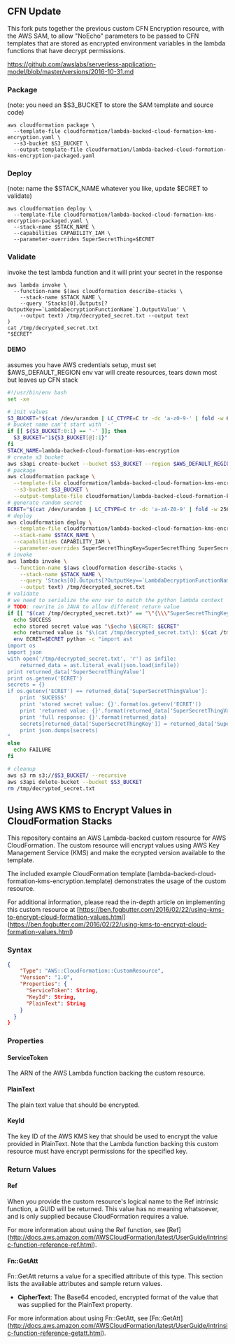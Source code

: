 ## CFN Update

This fork puts together the previous custom CFN Encryption resource,
with the AWS SAM, to allow "NoEcho" parameters to be passed to CFN templates
that are stored as encrypted environment variables in the lambda functions
that have decrypt permissions.

https://github.com/awslabs/serverless-application-model/blob/master/versions/2016-10-31.md

### Package

(note: you need an $S3_BUCKET to store the SAM template and source code)
```shell
aws cloudformation package \
  --template-file cloudformation/lambda-backed-cloud-formation-kms-encryption.yaml \
  --s3-bucket $S3_BUCKET \
  --output-template-file cloudformation/lambda-backed-cloud-formation-kms-encryption-packaged.yaml
```

### Deploy
(note: name the $STACK_NAME whatever you like, update $ECRET to validate)
```shell
aws cloudformation deploy \
  --template-file cloudformation/lambda-backed-cloud-formation-kms-encryption-packaged.yaml \
  --stack-name $STACK_NAME \
  --capabilities CAPABILITY_IAM \
  --parameter-overrides SuperSecretThing=$ECRET
```
### Validate
invoke the test lambda function and it will print your secret in the response
```shell
aws lambda invoke \
  --function-name $(aws cloudformation describe-stacks \
    --stack-name $STACK_NAME \
    --query 'Stacks[0].Outputs[?OutputKey==`LambdaDecryptionFunctionName`].OutputValue' \
    --output text) /tmp/decrypted_secret.txt --output text
)
cat /tmp/decrypted_secret.txt
"$ECRET"
```

#### DEMO
assumes you have AWS credentials setup, must set $AWS_DEFAULT_REGION env var
will create resources, tears down most but leaves up CFN stack
```bash
#!/usr/bin/env bash
set -xe

# init values
S3_BUCKET="$(cat /dev/urandom | LC_CTYPE=C tr -dc 'a-z0-9-' | fold -w 62 | head -n 1)"
# bucket name can't start with '-'
if [[ ${S3_BUCKET:0:1} == '-' ]]; then
  S3_BUCKET="1${S3_BUCKET[@]:1}"
fi
STACK_NAME=lambda-backed-cloud-formation-kms-encryption
# create s3 bucket
aws s3api create-bucket --bucket $S3_BUCKET --region $AWS_DEFAULT_REGION --create-bucket-configuration LocationConstraint=$AWS_DEFAULT_REGION
# package
aws cloudformation package \
  --template-file cloudformation/lambda-backed-cloud-formation-kms-encryption.yaml \
  --s3-bucket $S3_BUCKET \
  --output-template-file cloudformation/lambda-backed-cloud-formation-kms-encryption-packaged.yaml
# generate random secret
ECRET="$(cat /dev/urandom | LC_CTYPE=C tr -dc 'a-zA-Z0-9' | fold -w 256 | head -n 1)"
# deploy
aws cloudformation deploy \
  --template-file cloudformation/lambda-backed-cloud-formation-kms-encryption-packaged.yaml \
  --stack-name $STACK_NAME \
  --capabilities CAPABILITY_IAM \
  --parameter-overrides SuperSecretThingKey=SuperSecretThing SuperSecretThingValue=$ECRET
# invoke
aws lambda invoke \
  --function-name $(aws cloudformation describe-stacks \
    --stack-name $STACK_NAME \
    --query 'Stacks[0].Outputs[?OutputKey==`LambdaDecryptionFunctionName`].OutputValue' \
    --output text) /tmp/decrypted_secret.txt
# validate
# we need to serialize the env var to match the python lambda context
# TODO: rewrite in JAVA to allow different return value
if [[ "$(cat /tmp/decrypted_secret.txt)" == "\"{\\\"SuperSecretThingKey\\\": \\\"SuperSecretThing\\\", \\\"SuperSecretThingValue\\\": \\\"$ECRET\\\"}\"" ]]; then
  echo SUCCESS
  echo stored secret value was "\$echo \$ECRET: $ECRET"
  echo returned value is "$\(cat /tmp/decrypted_secret.txt\): $(cat /tmp/decrypted_secret.txt)"
  env ECRET=$ECRET python -c "import ast
import os
import json
with open('/tmp/decrypted_secret.txt', 'r') as infile:
    returned_data = ast.literal_eval(json.load(infile))
print returned_data['SuperSecretThingValue']
print os.getenv('ECRET')
secrets = {}
if os.getenv('ECRET') == returned_data['SuperSecretThingValue']:
    print 'SUCESSS'
    print 'stored secret value: {}'.format(os.getenv('ECRET'))
    print 'returned value: {}'.format(returned_data['SuperSecretThingValue'])
    print 'full response: {}'.format(returned_data)
    secrets[returned_data['SuperSecretThingKey']] = returned_data['SuperSecretThingValue']
    print json.dumps(secrets)
"
else
  echo FAILURE
fi

# cleanup
aws s3 rm s3://$S3_BUCKET/ --recursive
aws s3api delete-bucket --bucket $S3_BUCKET
rm /tmp/decrypted_secret.txt

```

## Using AWS KMS to Encrypt Values in CloudFormation Stacks

This repository contains an AWS Lambda-backed custom resource for AWS
CloudFormation. The custom resource will encrypt values using AWS Key
Management Service (KMS) and make the ecrypted version available to the
template.

The included example CloudFormation template
(lambda-backed-cloud-formation-kms-encryption.template) demonstrates the
usage of the custom resource.

For additional information, please read the in-depth article on
implementing this custom resource at
[https://ben.fogbutter.com/2016/02/22/using-kms-to-encrypt-cloud-formation-values.html]
(https://ben.fogbutter.com/2016/02/22/using-kms-to-encrypt-cloud-formation-values.html)

### Syntax

```json
{
    "Type": "AWS::CloudFormation::CustomResource",
    "Version": "1.0",
    "Properties": {
      "ServiceToken": String,
      "KeyId": String,
      "PlainText": String
    }
  }
}
```

### Properties

#### ServiceToken
The ARN of the AWS Lambda function backing the custom resource.

#### PlainText
The plain text value that should be encrypted.

#### KeyId
The key ID of the AWS KMS key that should be used to encrypt the value
provided in PlainText. Note that the Lambda function backing this
custom resource must have encrypt permissions for the specified key.


### Return Values

#### Ref

When you provide the custom resource's logical name to the Ref intrinsic
function, a GUID will be returned. This value has no meaning whatsoever,
and is only supplied because CloudFormation requires a value.

For more information about using the Ref function, see [Ref]
(http://docs.aws.amazon.com/AWSCloudFormation/latest/UserGuide/intrinsic-function-reference-ref.html).

#### Fn::GetAtt

Fn::GetAtt returns a value for a specified attribute of this type. This
section lists the available attributes and sample return values.

- **CipherText**: The Base64 encoded, encrypted format of the value that
                  was supplied for the PlainText property.

For more information about using Fn::GetAtt, see [Fn::GetAtt]
(http://docs.aws.amazon.com/AWSCloudFormation/latest/UserGuide/intrinsic-function-reference-getatt.html).
